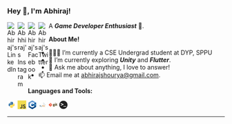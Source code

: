 <h3 title="README.md"> Hey 👋, I'm Abhiraj!</h3>

<a href="https://www.linkedin.com/in/abhiraj-shourya-1b2427162/">
  <img align="left" alt="Abhiraj's LinkedIn" width="24px" src="https://cdn.jsdelivr.net/npm/simple-icons@v3/icons/linkedin.svg" />
</a> <a href="https://www.instagram.com/abhirajshourya/">
  <img align="left" alt="Abhhiraj's Instagram" width="24px" src="https://cdn.jsdelivr.net/npm/simple-icons@v3/icons/instagram.svg" />
</a> <a href="https://www.facebook.com/abhirajshourya">
  <img align="left" alt="Abhiraj's Facebook" width="24px" src="https://cdn.jsdelivr.net/npm/simple-icons@v3/icons/facebook.svg" />
</a> <a href="https://twitter.com/abhirajshourya">
  <img align="left" alt="Abhiraj's Twitter" width="24px" src="https://cdn.jsdelivr.net/npm/simple-icons@3.13.0/icons/twitter.svg" />
</a>

A ***Game Developer Enthusiast*** 🚀.

**About Me!**

- 👨🏽‍💻 I’m currently a CSE Undergrad student at DYP, SPPU
- 🌱 I’m currently exploring ***Unity*** and ***Flutter***.
- 💬 Ask me about anything, I love to answer!
- 📫 Email me at [abhirajshourya@gmail.com](mailto:abhirajshourya@gmail.com).



**Languages and Tools:**  

<code><img height="20" src="https://raw.githubusercontent.com/github/explore/80688e429a7d4ef2fca1e82350fe8e3517d3494d/topics/python/python.png"></code> <code><img height="20" src="https://raw.githubusercontent.com/github/explore/80688e429a7d4ef2fca1e82350fe8e3517d3494d/topics/javascript/javascript.png"></code> <code><img height="20" src="https://raw.githubusercontent.com/github/explore/80688e429a7d4ef2fca1e82350fe8e3517d3494d/topics/cpp/cpp.png"></code> <code><img height="20" src="https://raw.githubusercontent.com/github/explore/80688e429a7d4ef2fca1e82350fe8e3517d3494d/topics/mysql/mysql.png"></code> <code><img height="20" src="https://raw.githubusercontent.com/github/explore/80688e429a7d4ef2fca1e82350fe8e3517d3494d/topics/git/git.png"></code> <code><img height="20" src="https://raw.githubusercontent.com/github/explore/80688e429a7d4ef2fca1e82350fe8e3517d3494d/topics/terminal/terminal.png"></code>

----

